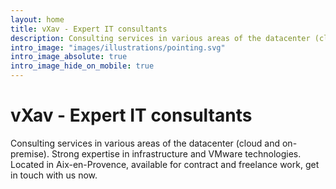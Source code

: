 ```yaml
---
layout: home
title: vXav - Expert IT consultants
description: Consulting services in various areas of the datacenter (cloud and on-premise). Strong expertise in infrastructure and VMware technologies. Available for contract and freelance work, get in touch with us now.
intro_image: "images/illustrations/pointing.svg"
intro_image_absolute: true
intro_image_hide_on_mobile: true
---
```


# vXav - Expert IT consultants

Consulting services in various areas of the datacenter (cloud and on-premise). Strong expertise in infrastructure and VMware technologies. Located in Aix-en-Provence, available for contract and freelance work, get in touch with us now.
